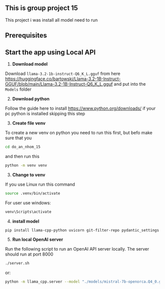 ## This is group project 15 

This project i was install all model need to run 

## Prerequisites

<!--Ensure you have the following:

- A modern web browser (Chrome, Firefox, Safari, etc.)
- A local web server (like Python's SimpleHTTPServer, Node's http-server, etc.). Or you can use Live Server feature from VSCode
- An API key from OpenAI for API access. Or a laptop/PC with >4GB RAM

**miss model**

Follow the guide here to install llama_cpp Python <https://github.com/abetlen/llama-cpp-python>


 ## Start the app using OpenAI API

1. **Start the local server**

Navigate to the directory containing `index.html` and start your local server. For example, if you're using Python's SimpleHTTPServer, you can start it with the command:

```bash
python -m SimpleHTTPServer
```

If you're using Node's http-server, you can start it with the command:

```bash
http-server
```

2. **Access the application**

Open your web browser and navigate to localhost on the port your server is running. For example, if your server is running on port 8000, you would navigate to `http://localhost:8000`.

3. **Interact with the chat application**

You should now see the chat interface in your browser. You can type messages into the input field and press "Send" to interact with the chatbot.

Please note that this is a simple setup meant for local development and testing. It is not suitable for a production environment. -->

## Start the app using Local API

1. **Download model**

Download `llama-3.2-1b-instruct-Q6_K_L.gguf` from here <https://huggingface.co/bartowski/Llama-3.2-1B-Instruct-GGUF/blob/main/Llama-3.2-1B-Instruct-Q6_K_L.gguf> and put into the `Models` folder

2. **Download python**

Follow the guide here to install <https://www.python.org/downloads/> if your pc python is installed skipping this step 


3. **Create file venv**

To create a new venv on python you need to run this first, but befo make sure that you 

```bash
cd do_an_nhom_15
```
and then run this

```bash
python -m venv venv
```

3. **Change to venv**

If you use Linux run this command

```bash
source .venv/bin/activate
```

For user use windows:

```bash
venv\Scripts\activate
```

4. **install model**

```bash
pip install llama-cpp-python uvicorn git-filter-repo pydantic_settings starlette_context fastapi sse_starlette

```

5. **Run local OpenAI server**

Run the following script to run an OpenAI API server locally. The server should run at port 8000

```bash
./server.sh
```

or:

```bash
python -m llama_cpp.server --model "./models/mistral-7b-openorca.Q4_0.gguf" --chat_format chatml --n_gpu_layers 1
```
